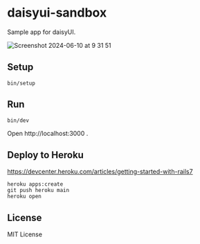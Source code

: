 # daisyui-sandbox

Sample app for daisyUI.

![Screenshot 2024-06-10 at 9 31 51](https://github.com/JunichiIto/daisyui-sandbox/assets/1148320/d0b24081-53db-4fee-9e63-6687165ae73a)

## Setup 

```
bin/setup
```

## Run 

``` 
bin/dev
```

Open http://localhost:3000 .

## Deploy to Heroku 

https://devcenter.heroku.com/articles/getting-started-with-rails7

```
heroku apps:create
git push heroku main
heroku open
```

## License

MIT License
